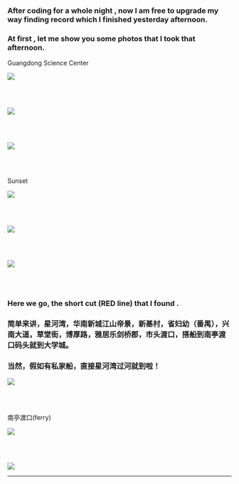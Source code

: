 <!-- 
.. link: 
.. description: 
.. tags: travel
.. date: 2015/08/03 16:38:32
.. title: way-finding
.. slug: way-finding
-->

### After coding for a whole night , now I am free to upgrade my way finding record which I finished yesterday afternoon. 

### At first , let me show you some photos  that I took that afternoon.

Guangdong Science Center

![](http://ww3.sinaimg.cn/large/67804861gw1eupwglo5bsj21kw16oq9h.jpg)

<br/>
<br/>

![](http://ww4.sinaimg.cn/large/67804861gw1eupwgiio26j21kw16o7no.jpg)

<br/>
<br/>

![](http://ww3.sinaimg.cn/mw690/67804861gw1eupwgpsy01j21kw16owkc.jpg)

<br/>
<br/>

Sunset

![](http://ww4.sinaimg.cn/large/67804861gw1eupwgvh8r0j21kw16owib.jpg)

<br/>
<br/>

![](http://ww3.sinaimg.cn/large/67804861gw1eupwgyeo0lj21kw16on12.jpg)

<br/>
<br/>

![](http://ww2.sinaimg.cn/mw1024/67804861gw1eupwgtanjdj21kw23utdk.jpg)

<br/>
<br/>

### Here we go, the short cut (RED line) that I found .

### 简单来讲，星河湾，华南新城江山帝景，新基村，省妇幼（番禺），兴南大道，草堂街，博厚路，雅居乐剑桥郡，市头渡口，搭船到南亭渡口码头就到大学城。

### 当然，假如有私家船，直接星河湾过河就到啦！

![](http://ww2.sinaimg.cn/large/67804861gw1eupwrow5hdj210e0g1122.jpg)

<br/>
<br/>

<!-- TEASER_END -->


南亭渡口(ferry)

![](http://ww2.sinaimg.cn/bmiddle/67804861gw1eupwfus9foj21kw16oai7.jpg)

<br/>
<br/>

![](http://ww4.sinaimg.cn/bmiddle/67804861gw1eupwg2w1a0j21kw23udxg.jpg)


 * * *


